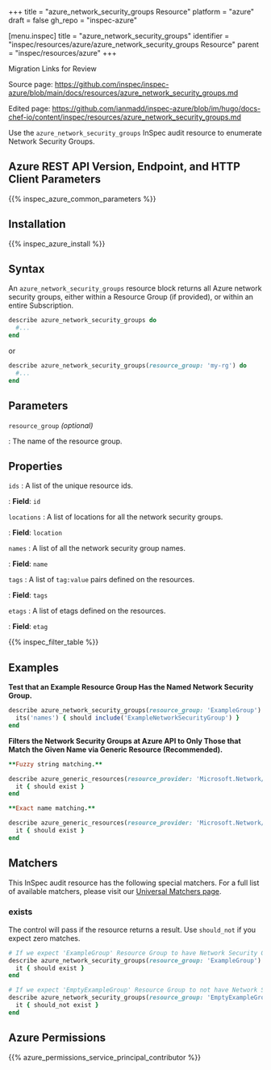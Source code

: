 +++
title = "azure_network_security_groups Resource"
platform = "azure"
draft = false
gh_repo = "inspec-azure"

[menu.inspec]
title = "azure_network_security_groups"
identifier = "inspec/resources/azure/azure_network_security_groups Resource"
parent = "inspec/resources/azure"
+++

<div class="admonition-note">
<p class="admonition-note-title">Migration Links for Review</p>
<div class="admonition-note-text">
<p>Source page: <a href="https://github.com/inspec/inspec-azure/blob/main/docs/resources/azure_network_security_groups.md">https://github.com/inspec/inspec-azure/blob/main/docs/resources/azure_network_security_groups.md</a></p>
<p>Edited page: <a href="https://github.com/ianmadd/inspec-azure/blob/im/hugo/docs-chef-io/content/inspec/resources/azure_network_security_groups.md">https://github.com/ianmadd/inspec-azure/blob/im/hugo/docs-chef-io/content/inspec/resources/azure_network_security_groups.md</a></p>
</div>
</div>


Use the `azure_network_security_groups` InSpec audit resource to enumerate Network Security Groups.

## Azure REST API Version, Endpoint, and HTTP Client Parameters

{{% inspec_azure_common_parameters %}}

## Installation

{{% inspec_azure_install %}}

## Syntax

An `azure_network_security_groups` resource block returns all Azure network security groups, either within a Resource Group (if provided), or within an entire Subscription.
```ruby
describe azure_network_security_groups do
  #...
end
```
or
```ruby
describe azure_network_security_groups(resource_group: 'my-rg') do
  #...
end
```

## Parameters

`resource_group` _(optional)_

: The name of the resource group.

## Properties

`ids`
: A list of the unique resource ids.

: **Field**: `id`

`locations`
: A list of locations for all the network security groups.

: **Field**: `location`

`names`
: A list of all the network security group names.

: **Field**: `name`

`tags`
: A list of `tag:value` pairs defined on the resources.

: **Field**: `tags`

`etags`
: A list of etags defined on the resources.

: **Field**: `etag`

{{% inspec_filter_table %}}

## Examples

**Test that an Example Resource Group Has the Named Network Security Group.**

```ruby
describe azure_network_security_groups(resource_group: 'ExampleGroup') do
  its('names') { should include('ExampleNetworkSecurityGroup') }
end
```

**Filters the Network Security Groups at Azure API to Only Those that Match the Given Name via Generic Resource (Recommended).**

```ruby
**Fuzzy string matching.**

describe azure_generic_resources(resource_provider: 'Microsoft.Network/networkSecurityGroups', substring_of_name: 'project_A') do
  it { should exist }
end

**Exact name matching.**

describe azure_generic_resources(resource_provider: 'Microsoft.Network/networkSecurityGroups', name: 'project_A') do
  it { should exist }
end
```

## Matchers

This InSpec audit resource has the following special matchers. For a full list of available matchers, please visit our [Universal Matchers page](https://www.inspec.io/docs/reference/matchers/).

### exists

The control will pass if the resource returns a result. Use `should_not` if you expect zero matches.
```ruby
# If we expect 'ExampleGroup' Resource Group to have Network Security Groups
describe azure_network_security_groups(resource_group: 'ExampleGroup') do
  it { should exist }
end

# If we expect 'EmptyExampleGroup' Resource Group to not have Network Security Groups
describe azure_network_security_groups(resource_group: 'EmptyExampleGroup') do
  it { should_not exist }
end
```

## Azure Permissions

{{% azure_permissions_service_principal_contributor %}}
